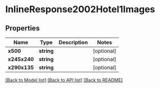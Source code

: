 # InlineResponse2002Hotel1Images

## Properties
Name | Type | Description | Notes
------------ | ------------- | ------------- | -------------
**x500** | **string** |  | [optional] 
**x245x240** | **string** |  | [optional] 
**x290x135** | **string** |  | [optional] 

[[Back to Model list]](../../README.md#documentation-for-models) [[Back to API list]](../../README.md#documentation-for-api-endpoints) [[Back to README]](../../README.md)

